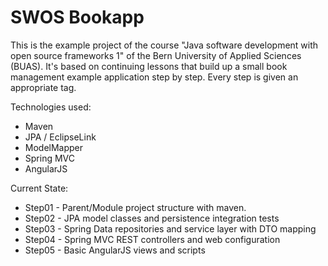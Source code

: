 SWOS Bookapp
============
This is the example project of the course "Java software development with open source frameworks 1" of the Bern University of Applied Sciences (BUAS). 
It's based on continuing lessons that build up a small book management example application step by step. Every step is given an appropriate tag.

Technologies used:

- Maven
- JPA / EclipseLink
- ModelMapper
- Spring MVC
- AngularJS

Current State:

- Step01 - Parent/Module project structure with maven.
- Step02 - JPA model classes and persistence integration tests
- Step03 - Spring Data repositories and service layer with DTO mapping
- Step04 - Spring MVC REST controllers and web configuration
- Step05 - Basic AngularJS views and scripts 
